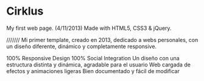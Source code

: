 # Cirklus
My first web page. (4/11/2013)
Made with HTML5, CSS3 & jQuery.

///////
Mi primer template, creado en 2013, dedicado a webs personales, con un diseño diferente, dinámico y completamente responsive.

100% Responsive Design
100% Social Integration
Un diseño con una estructura distinta y dinámica, agradable para el usuario
Web cargada de efectos y animaciones ligeras
Bien documentado y fácil de modificar
